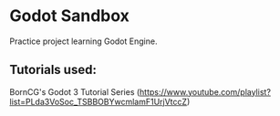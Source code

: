 # Godot Sandbox
Practice project learning Godot Engine.

## Tutorials used: 
BornCG's Godot 3 Tutorial Series (https://www.youtube.com/playlist?list=PLda3VoSoc_TSBBOBYwcmlamF1UrjVtccZ)
